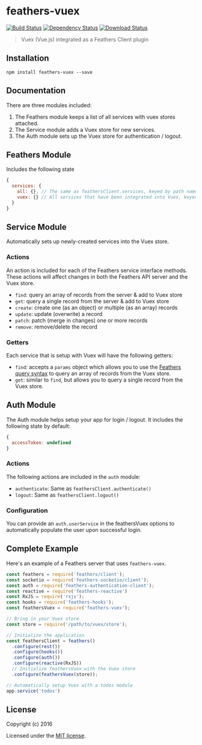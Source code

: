 # feathers-vuex

[![Build Status](https://travis-ci.org/feathersjs/feathers-vuex.png?branch=master)](https://travis-ci.org/feathersjs/feathers-vuex)
[![Dependency Status](https://img.shields.io/david/feathersjs/feathers-vuex.svg?style=flat-square)](https://david-dm.org/feathersjs/feathers-vuex)
[![Download Status](https://img.shields.io/npm/dm/feathers-vuex.svg?style=flat-square)](https://www.npmjs.com/package/feathers-vuex)

> Vuex (Vue.js) integrated as a Feathers Client plugin

## Installation

```
npm install feathers-vuex --save
```

## Documentation

There are three modules included:
1. The Feathers module keeps a list of all services with vuex stores attached.
2. The Service module adds a Vuex store for new services.
3. The Auth module sets up the Vuex store for authentication / logout.

## Feathers Module
Includes the following state
```js
{
  services: {
    all: {}, // The same as feathersClient.services, keyed by path name.
    vuex: {} // All services that have been integrated into Vuex, keyed by path name
  }
}
```

## Service Module
Automatically sets up newly-created services into the Vuex store.

### Actions
An action is included for each of the Feathers service interface methods.  These actions will affect changes in both the Feathers API server and the Vuex store.
- `find`: query an array of records from the server & add to Vuex store
- `get`: query a single record from the server & add to Vuex store
- `create`: create one (as an object) or multiple (as an array) records
- `update`: update (overwrite) a record
- `patch`: patch (merge in changes) one or more records
- `remove`: remove/delete the record

### Getters
Each service that is setup with Vuex will have the following getters:
- `find`: accepts a `params` object which allows you to use the [Feathers query syntax]() to query an array of records from the Vuex store.
- `get`: similar to `find`, but allows you to query a single record from the Vuex store.
## Auth Module
The Auth module helps setup your app for login / logout.  It includes the following state by default:
```js
{
  accessToken: undefined
}
```
### Actions
The following actions are included in the `auth` module:
- `authenticate`: Same as `feathersClient.authenticate()`
- `logout`: Same as `feathersClient.logout()`

### Configuration
You can provide an `auth.userService` in the feathersVuex options to automatically populate the user upon successful login.


## Complete Example

Here's an example of a Feathers server that uses `feathers-vuex`.

```js
const feathers = require('feathers/client');
const socketio = require('feathers-socketio/client');
const auth = require('feathers-authentication-client');
const reactive = require('feathers-reactive')
const RxJS = require('rxjs');
const hooks = require('feathers-hooks');
const feathersVuex = require('feathers-vuex');

// Bring in your Vuex store
const store = require('/path/to/vuex/store');

// Initialize the application
const feathersClient = feathers()
  .configure(rest())
  .configure(hooks())
  .configure(auth())
  .configure(reactive(RxJS))
  // Initialize feathersVuex with the Vuex store
  .configure(feathersVuex(store));

// Automatically setup Vuex with a todos module
app.service('todos')
```

## License

Copyright (c) 2016

Licensed under the [MIT license](LICENSE).
